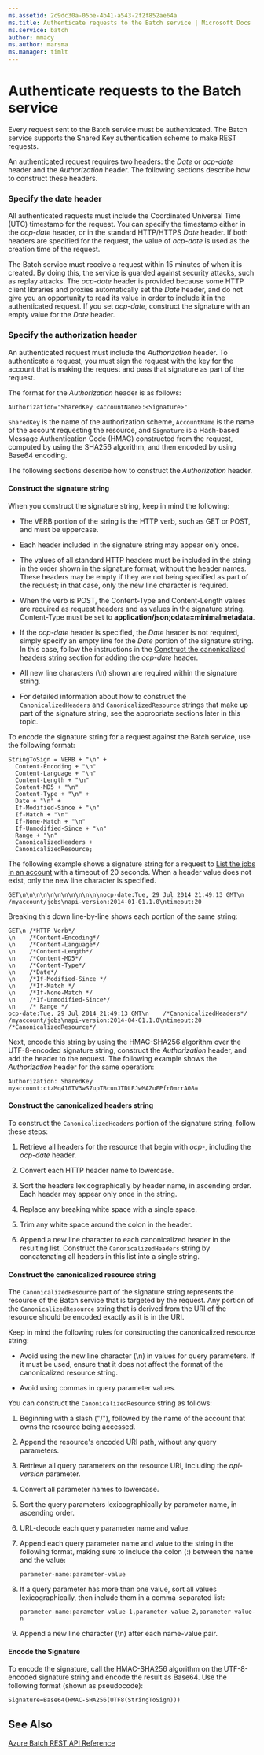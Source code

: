 ```yaml
---
ms.assetid: 2c9dc30a-05be-4b41-a543-2f2f852ae64a
ms.title: Authenticate requests to the Batch service | Microsoft Docs
ms.service: batch
author: mmacy
ms.author: marsma
ms.manager: timlt
---
```


# Authenticate requests to the Batch service

Every request sent to the Batch service must be authenticated. The Batch service supports the Shared Key authentication scheme to make REST requests.

An authenticated request requires two headers: the *Date* or *ocp-date* header and the *Authorization* header. The following sections describe how to construct these headers.

### Specify the date header
All authenticated requests must include the Coordinated Universal Time (UTC) timestamp for the request. You can specify the timestamp either in the *ocp-date* header, or in the standard HTTP/HTTPS *Date* header. If both headers are specified for the request, the value of *ocp-date* is used as the creation time of the request.

The Batch service must receive a request within 15 minutes of when it is created. By doing this, the service is guarded against security attacks, such as replay attacks. The *ocp-date* header is provided because some HTTP client libraries and proxies automatically set the *Date* header, and do not give you an opportunity to read its value in order to include it in the authenticated request. If you set *ocp-date*, construct the signature with an empty value for the *Date* header.

### Specify the authorization header
An authenticated request must include the *Authorization* header. To authenticate a request, you must sign the request with the key for the account that is making the request and pass that signature as part of the request.

The format for the *Authorization* header is as follows:

```
Authorization="SharedKey <AccountName>:<Signature>"
```

`SharedKey` is the name of the authorization scheme, `AccountName` is the name of the account requesting the resource, and `Signature` is a Hash-based Message Authentication Code (HMAC) constructed from the request, computed by using the SHA256 algorithm, and then encoded by using Base64 encoding.

The following sections describe how to construct the *Authorization* header.

#### Construct the signature string
When you construct the signature string, keep in mind the following:

-   The VERB portion of the string is the HTTP verb, such as GET or POST, and must be uppercase.

-   Each header included in the signature string may appear only once.

-   The values of all standard HTTP headers must be included in the string in the order shown in the signature format, without the header names. These headers may be empty if they are not being specified as part of the request; in that case, only the new line character is required.

-   When the verb is POST, the Content-Type and Content-Length values are required as request headers and as values in the signature string. Content-Type must be set to **application/json;odata\=minimalmetadata**.

-   If the *ocp-date* header is specified, the *Date* header is not required, simply specify an empty line for the *Date* portion of the signature string. In this case, follow the instructions in the [Construct the canonicalized headers string](#construct-the-canonicalized-headers-string) section for adding the *ocp-date* header.

-   All new line characters (\\n) shown are required within the signature string.

-   For detailed information about how to construct the `CanonicalizedHeaders` and `CanonicalizedResource` strings that make up part of the signature string, see the appropriate sections later in this topic.

To encode the signature string for a request against the Batch service, use the following format:

```
StringToSign = VERB + "\n" +
  Content-Encoding + "\n"
  Content-Language + "\n"
  Content-Length + "\n"
  Content-MD5 + "\n"
  Content-Type + "\n" +
  Date + "\n" +
  If-Modified-Since + "\n"
  If-Match + "\n"
  If-None-Match + "\n"
  If-Unmodified-Since + "\n"
  Range + "\n"
  CanonicalizedHeaders +
  CanonicalizedResource;
```

 The following example shows a signature string for a request to [List the jobs in an account](~/api-ref/batchservice/job.json#Job_List) with a timeout of 20 seconds. When a header value does not exist, only the new line character is specified.

```
GET\n\n\n\n\n\n\n\n\n\n\n\nocp-date:Tue, 29 Jul 2014 21:49:13 GMT\n /myaccount/jobs\napi-version:2014-01-01.1.0\ntimeout:20
```

 Breaking this down line-by-line shows each portion of the same string:

```
GET\n /*HTTP Verb*/
\n    /*Content-Encoding*/
\n    /*Content-Language*/
\n    /*Content-Length*/
\n    /*Content-MD5*/
\n    /*Content-Type*/
\n    /*Date*/
\n    /*If-Modified-Since */
\n    /*If-Match */
\n    /*If-None-Match */
\n    /*If-Unmodified-Since*/
\n    /* Range */
ocp-date:Tue, 29 Jul 2014 21:49:13 GMT\n    /*CanonicalizedHeaders*/
/myaccount/jobs\napi-version:2014-04-01.1.0\ntimeout:20    /*CanonicalizedResource*/
```

Next, encode this string by using the HMAC-SHA256 algorithm over the UTF-8-encoded signature string, construct the *Authorization* header, and add the header to the request. The following example shows the *Authorization* header for the same operation:

```
Authorization: SharedKey myaccount:ctzMq410TV3wS7upTBcunJTDLEJwMAZuFPfr0mrrA08=
```

#### Construct the canonicalized headers string
To construct the `CanonicalizedHeaders` portion of the signature string, follow these steps:

1. Retrieve all headers for the resource that begin with *ocp-*, including the *ocp-date* header.

2. Convert each HTTP header name to lowercase.

3. Sort the headers lexicographically by header name, in ascending order. Each header may appear only once in the string.

4. Replace any breaking white space with a single space.

5. Trim any white space around the colon in the header.

6. Append a new line character to each canonicalized header in the resulting list. Construct the `CanonicalizedHeaders` string by concatenating all headers in this list into a single string.

#### Construct the canonicalized resource string
The `CanonicalizedResource` part of the signature string represents the resource of the Batch service that is targeted by the request. Any portion of the `CanonicalizedResource` string that is derived from the URI of the resource should be encoded exactly as it is in the URI.

Keep in mind the following rules for constructing the canonicalized resource string:

-   Avoid using the new line character (\\n) in values for query parameters. If it must be used, ensure that it does not affect the format of the canonicalized resource string.

-   Avoid using commas in query parameter values.

 You can construct the `CanonicalizedResource` string as follows:

1. Beginning with a slash ("/"), followed by the name of the account that owns the resource being accessed.

2. Append the resource's encoded URI path, without any query parameters.

3. Retrieve all query parameters on the resource URI, including the *api-version* parameter.

4. Convert all parameter names to lowercase.

5. Sort the query parameters lexicographically by parameter name, in ascending order.

6. URL-decode each query parameter name and value.

7. Append each query parameter name and value to the string in the following format, making sure to include the colon (:) between the name and the value:

    ```
    parameter-name:parameter-value
    ```

8. If a query parameter has more than one value, sort all values lexicographically, then include them in a comma-separated list:

    ```
    parameter-name:parameter-value-1,parameter-value-2,parameter-value-n
    ```

9. Append a new line character (\\n) after each name-value pair.

#### Encode the Signature
To encode the signature, call the HMAC-SHA256 algorithm on the UTF-8-encoded signature string and encode the result as Base64. Use the following format (shown as pseudocode):

```
Signature=Base64(HMAC-SHA256(UTF8(StringToSign)))
```

## See Also
[Azure Batch REST API Reference](~/documentation/batchservice/index.md)

